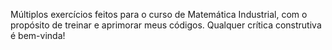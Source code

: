 Múltiplos exercícios feitos para o curso de Matemática Industrial, com o propósito de treinar e aprimorar meus códigos. Qualquer crítica construtiva é bem-vinda!
